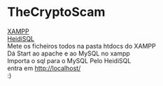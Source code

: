 # TheCryptoScam
<a href="https://www.apachefriends.org/download.html">XAMPP</a> <br>
<a href="https://www.heidisql.com/download.php">HeidiSQL</a> <br>
Mete os ficheiros todos na pasta htdocs do XAMPP <br>
Dá Start ao apache e ao MySQL no xampp <br>
Importa o sql para o MySQL Pelo HeidiSQL <br>
entra em <a href="http://localhost/">http://localhost/</a> <br>
:)
